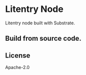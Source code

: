 # Litentry Node
Litentry node built with Substrate.

## Build from source code.

## License
Apache-2.0